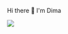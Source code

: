  Hi there 👋 I'm Dima 



<a href="https://t.me/tverdokhlibov_d"><img src="https://img.shields.io/badge/Telegram-2CA5E0?style=for-the-badge&logo=telegram&logoColor=white"></a>








    
      
